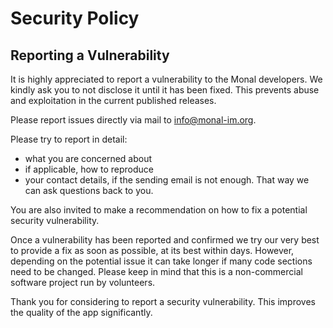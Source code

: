 # Security Policy

## Reporting a Vulnerability

It is highly appreciated to report a vulnerability to the Monal developers. We kindly ask you to not
disclose it until it has been fixed. This prevents abuse and exploitation in the current published releases.

Please report issues directly via mail to info@monal-im.org.

Please try to report in detail:
- what you are concerned about
- if applicable, how to reproduce
- your contact details, if the sending email is not enough. That way we can ask questions back to you. 

You are also invited to make a recommendation on how to fix a potential security vulnerability.

Once a vulnerability has been reported and confirmed we try our very best to provide a fix as soon as possible,
at its best within days. However, depending on the potential issue it can take longer if many code sections need to be changed.
Please keep in mind that this is a non-commercial software project run by volunteers.

Thank you for considering to report a security vulnerability. This improves the quality of the app significantly.
